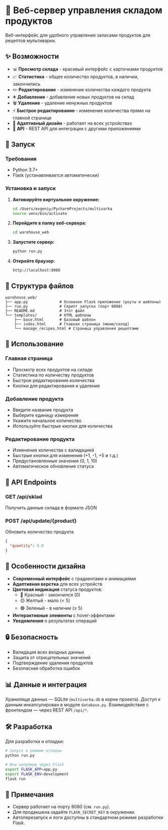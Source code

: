 # 🏪 Веб-сервер управления складом продуктов

Веб-интерфейс для удобного управления запасами продуктов для рецептов мультиварки.

## ✨ Возможности

- 📊 **Просмотр склада** - красивый интерфейс с карточками продуктов
- 📈 **Статистика** - общее количество продуктов, в наличии, закончились
- ✏️ **Редактирование** - изменение количества каждого продукта
- ➕ **Добавление** - добавление новых продуктов на склад
- 🗑️ **Удаление** - удаление ненужных продуктов
- ⚡ **Быстрое редактирование** - изменение количества прямо на главной странице
- 📱 **Адаптивный дизайн** - работает на всех устройствах
- 🔄 **API** - REST API для интеграции с другими приложениями

## 🚀 Запуск

### Требования
- Python 3.7+
- Flask (устанавливается автоматически)

### Установка и запуск

1. **Активируйте виртуальное окружение:**
   ```bash
   cd /Users/evgeniy/PycharmProjects/multivarka
   source venv/bin/activate
   ```

2. **Перейдите в папку веб-сервера:**
   ```bash
   cd warehouse_web
   ```

3. **Запустите сервер:**
   ```bash
   python run.py
   ```

4. **Откройте браузер:**
   ```
   http://localhost:8080
   ```

## 📁 Структура файлов

```
warehouse_web/
├── app.py              # Основное Flask приложение (роуты и шаблоны)
├── run.py              # Скрипт запуска (порт 8080)
├── README.md           # Этот файл
└── templates/          # HTML шаблоны
    ├── base.html       # Базовый шаблон
    ├── index.html      # Главная страница (меню/склад)
    └── manage_recipes.html # Страница управления рецептами
```

## 🎯 Использование

### Главная страница
- Просмотр всех продуктов на складе
- Статистика по количеству продуктов
- Быстрое редактирование количества
- Кнопки для редактирования и удаления

### Добавление продукта
- Введите название продукта
- Выберите единицу измерения
- Укажите начальное количество
- Используйте быстрые кнопки для количества

### Редактирование продукта
- Изменение количества с валидацией
- Быстрые кнопки для изменения (+1, -1, +5 и т.д.)
- Предустановленные значения (0, 1, 10)
- Автоматическое обновление статуса

## 🔧 API Endpoints

### GET /api/sklad
Получить данные склада в формате JSON

### POST /api/update/{product}
Обновить количество продукта
```json
{
  "quantity": 5.0
}
```

## 🎨 Особенности дизайна

- **Современный интерфейс** с градиентами и анимациями
- **Адаптивная верстка** для всех устройств
- **Цветовая индикация** статуса продуктов:
  - 🔴 Красный - закончился (0)
  - 🟡 Желтый - мало (< 5)
  - 🟢 Зеленый - в наличии (≥ 5)
- **Интерактивные элементы** с hover-эффектами
- **Уведомления** о результатах операций

## 🔒 Безопасность

- Валидация всех входных данных
- Защита от отрицательных значений
- Подтверждение удаления продуктов
- Безопасная обработка ошибок

## 📊 Данные и интеграция

Хранилище данных — SQLite (`multivarka.db` в корне проекта). Доступ к данным инкапсулирован в модуле `database.py`.
Взаимодействие с фронтендом — через REST API `/api/*`.

## 🛠️ Разработка

Для разработки и отладки:
```bash
# Запуск в режиме отладки
python run.py

# Или напрямую через Flask
export FLASK_APP=app.py
export FLASK_ENV=development
flask run
```

## 📝 Примечания

- Сервер работает на порту 8080 (см. `run.py`).
- Для продакшена задайте `FLASK_SECRET_KEY` в окружении.
- Автоперезапуск и логи доступны в стандартном режиме разработки Flask.
